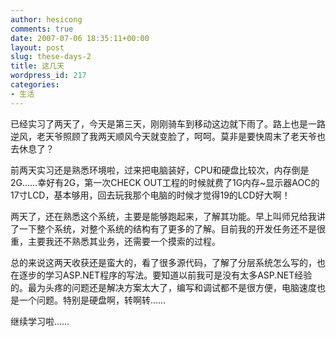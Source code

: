```yaml
---
author: hesicong
comments: true
date: 2007-07-06 18:35:11+00:00
layout: post
slug: these-days-2
title: 这几天
wordpress_id: 217
categories:
- 生活
---
```



已经实习了两天了，今天是第三天，刚刚骑车到移动这边就下雨了。路上也是一路逆风，老天爷照顾了我两天顺风今天就变脸了，呵呵。莫非是要快周末了老天爷也去休息了？

前两天实习还是熟悉环境啦，过来把电脑装好，CPU和硬盘比较次，内存倒是2G……幸好有2G，第一次CHECK OUT工程的时候就费了1G内存~显示器AOC的17寸LCD，基本够用，回去玩我那个电脑的时候才觉得19的LCD好大啊！

两天了，还在熟悉这个系统，主要是能够跑起来，了解其功能。早上叫师兄给我讲了一下整个系统，对整个系统的结构有了更多的了解。目前我的开发任务还不是很重，主要我还不熟悉其业务，还需要一个摸索的过程。

总的来说这两天收获还是蛮大的，看了很多源代码，了解了分层系统怎么写的，也在逐步的学习ASP.NET程序的写法。要知道以前我可是没有太多ASP.NET经验的。最为头疼的问题还是解决方案太大了，编写和调试都不是很方便，电脑速度也是一个问题。特别是硬盘啊，转啊转……

继续学习啦……
